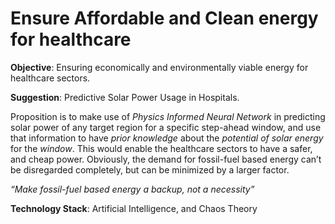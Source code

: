 # Ensure Affordable and Clean energy for healthcare

**Objective**: Ensuring economically and environmentally viable energy for healthcare sectors. 

**Suggestion**: Predictive Solar Power Usage in Hospitals.

Proposition is to make use of _Physics Informed Neural Network_ in predicting solar power of any target region for a specific step-ahead window, and use that information to have _prior knowledge_ about the _potential of solar energy_ for the _window_. This would enable the healthcare sectors to have a safer, and cheap power. Obviously, the demand for fossil-fuel based energy can’t be disregarded completely, but can be minimized by a larger factor. 

_“Make fossil-fuel based energy a backup, not a necessity”_

**Technology Stack**: 
Artificial Intelligence, and 
Chaos Theory
